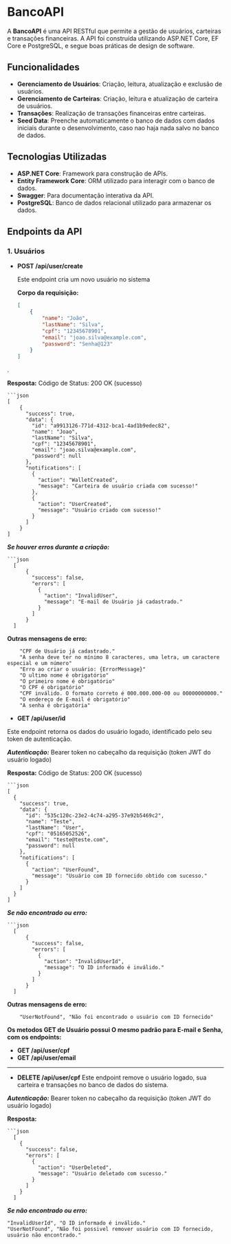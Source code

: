 # BancoAPI

A **BancoAPI** é uma API RESTful que permite a gestão de usuários, carteiras e transações financeiras. A API foi construída utilizando ASP.NET Core, EF Core e PostgreSQL, e segue boas práticas de design de software.

## Funcionalidades

- **Gerenciamento de Usuários**: Criação, leitura, atualização e exclusão de usuários.
- **Gerenciamento de Carteiras**: Criação, leitura e atualização de carteira de usuários.
- **Transações**: Realização de transações financeiras entre carteiras.
- **Seed Data**: Preenche automaticamente o banco de dados com dados iniciais durante o desenvolvimento, caso nao haja nada salvo no banco de dados.

## Tecnologias Utilizadas

- **ASP.NET Core**: Framework para construção de APIs.
- **Entity Framework Core**: ORM utilizado para interagir com o banco de dados.
- **Swagger**: Para documentação interativa da API.
- **PostgreSQL**: Banco de dados relacional utilizado para armazenar os dados.

## Endpoints da API

### 1. **Usuários**

- **POST /api/user/create**
  
  Este endpoint cria um novo usuário no sistema

  **Corpo da requisição:**

  ```json
  [  
      {
          "name": "João",
          "lastName": "Silva",
          "cpf": "12345678901",
          "email": "joao.silva@example.com",
          "password": "Senha@123"
      }
  ]
.

  **Resposta:**
  Código de Status: 200 OK (sucesso)
  
    ```json
    [
        {
          "success": true,
          "data": {
            "id": "a9913126-771d-4312-bca1-4ad1b9edec82",
            "name": "Joao",
            "lastName": "Silva",
            "cpf": "12345678901",
            "email": "joao.silva@example.com",
            "password": null
          },
          "notifications": [
            {
              "action": "WalletCreated",
              "message": "Carteira de usuário criada com sucesso!"
            },
            {
              "action": "UserCreated",
              "message": "Usuário criado com sucesso!"
            }
          ]
        }
    ]

  ***Se houver erros durante a criação:***
  
    ```json
      [
          {
            "success": false,
            "errors": [
              {
                "action": "InvalidUser",
                "message": "E-mail de Usuário já cadastrado."
              }
            ]
          }
      ]
  **Outras mensagens de erro:**
  
        "CPF de Usuário já cadastrado."
        "A senha deve ter no mínimo 8 caracteres, uma letra, um caractere especial e um número"
        "Erro ao criar o usuário: {ErrorMessage}"
        "O ultimo nome é obrigatório"
        "O primeiro nome é obrigatório"
        "O CPF é obrigatório"
        "CPF inválido. O formato correto é 000.000.000-00 ou 00000000000."
        "O endereço de E-mail é obrigatório"
        "A senha é obrigatória"

  - **GET /api/user/id**
  
  Este endpoint retorna os dados do usuário logado, identificado pelo seu token de autenticação.

  ***Autenticação:*** Bearer token no cabeçalho da requisição (token JWT do usuário logado)

  **Resposta:**
  Código de Status: 200 OK (sucesso)
  
    ```json
    [
      {
        "success": true,
        "data": {
          "id": "535c120c-23e2-4c74-a295-37e92b5469c2",
          "name": "Teste",
          "lastName": "User",
          "cpf": "05165052526",
          "email": "teste@teste.com",
          "password": null
        },
        "notifications": [
          {
            "action": "UserFound",
            "message": "Usuário com ID fornecido obtido com sucesso."
          }
        ]
      }
    ]

  ***Se não encontrado ou erro:***
  
    ```json
      [
          {
            "success": false,
            "errors": [
              {
                "action": "InvalidUserId",
                "message": "O ID informado é inválido."
              }
            ]
          }
      ]
  **Outras mensagens de erro:**
  
        "UserNotFound", "Não foi encontrado o usuário com ID fornecido"

  **Os metodos GET de Usuário possui O mesmo padrão para E-mail e Senha, com os endpoints:**
  - **GET /api/user/cpf**
  - **GET /api/user/email**
------------------------------------------------------------------------------------------------

  - **DELETE /api/user/cpf**
  Este endpoint remove o usuário logado, sua carteira e transações no banco de dados do sistema.

  ***Autenticação:*** Bearer token no cabeçalho da requisição (token JWT do usuário logado)
  
  **Resposta:**
  
    ```json
      [
        {
          "success": false,
          "errors": [
            {
              "action": "UserDeleted",
              "message": "Usuário deletado com sucesso."
            }
          ]
        }
      ]
  ***Se não encontrado ou erro:***

    "InvalidUserId", "O ID informado é inválido."
    "UserNotFound", "Não foi possivel remover usuário com ID fornecido, usuário não encontrado."


  
  



